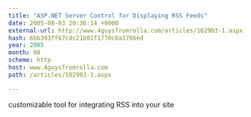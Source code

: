 ```yaml
---
title: "ASP.NET Server Control for Displaying RSS Feeds"
date: 2005-08-03 20:36:14 +0000
external-url: http://www.4guysfromrolla.com/articles/102903-1.aspx
hash: 6bb393ff67cdc21b01f1770c0a1766ed
year: 2005
month: 08
scheme: http
host: www.4guysfromrolla.com
path: /articles/102903-1.aspx

---
```


customizable tool for integrating RSS into your site
